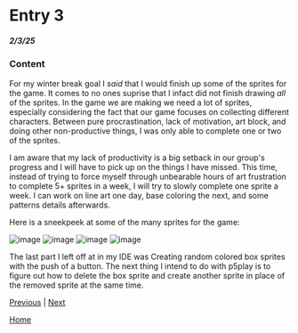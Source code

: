 # Entry 3
##### 2/3/25

### Content

For my winter break goal I _said_ that I would finish up some of the sprites for the game. It comes to no ones suprise that I infact did not finish drawing _all_ of the sprites. In the game we are making we need a lot of sprites, especially considering the fact that our game focuses on collecting different characters. Between pure procrastination, lack of motivation, art block, and doing other non-productive things, I was only able to complete one or two of the sprites.

I am aware that my lack of productivity is a big setback in our group's progress and I will have to pick up on the things I have missed. This time, instead of trying to force myself through unbearable hours of art frustration to complete 5+ sprites in a week, I will try to slowly complete one sprite a week. I can work on line art one day, base coloring the next, and some patterns details afterwards.

Here is a sneekpeek at some of the many sprites for the game:

![image](https://github.com/user-attachments/assets/842585e9-3430-45d1-9005-130252fd7e71)
![image](https://github.com/user-attachments/assets/a8c6265d-35dc-4437-a12c-97387ff1be5d)
![image](https://github.com/user-attachments/assets/c037cfbf-b58f-4f9f-b43d-e0f894002e0e)
![image](https://github.com/user-attachments/assets/b612d6c7-daad-4c8e-a23e-ef0ff0f29e66)

The last part I left off at in my IDE was Creating random colored box sprites with the push of a button. The next thing I intend to do with p5play is to figure out how to delete the box sprite and create another sprite in place of the removed sprite at the same time.

[Previous](entry02.md) | [Next](entry04.md)

[Home](../README.md)
